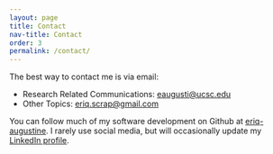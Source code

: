 ```yaml
---
layout: page
title: Contact
nav-title: Contact
order: 3
permalink: /contact/
---
```


The best way to contact me is via email:
 - Research Related Communications: [eaugusti@ucsc.edu](mailto:eaugusti@ucsc.edu)
 - Other Topics: [eriq.scrap@gmail.com](mailto:eriq.scrap@gmail.com)

You can follow much of my software development on Github at [eriq-augustine](https://github.com/eriq-augustine).
I rarely use social media, but will occasionally update my [LinkedIn profile](https://www.linkedin.com/in/eriq-augustine-77153921).
